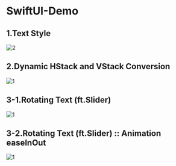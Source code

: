 # SwiftUI-Demo
## 1.Text Style
![2](https://github.com/user-attachments/assets/1702fcf4-fa11-4762-aad6-2ccba1bbe120)

## 2.Dynamic HStack and VStack Conversion
![1](https://github.com/user-attachments/assets/8f044887-a63d-4752-ac84-9003630da189)

## 3-1.Rotating Text (ft.Slider)
![1](https://github.com/user-attachments/assets/db34a9b1-a579-4802-946c-b9601960b8a4)

## 3-2.Rotating Text (ft.Slider) :: Animation easeInOut
![1](https://github.com/user-attachments/assets/654d974b-a0e5-4792-a203-a33d4a5e7e6e)
